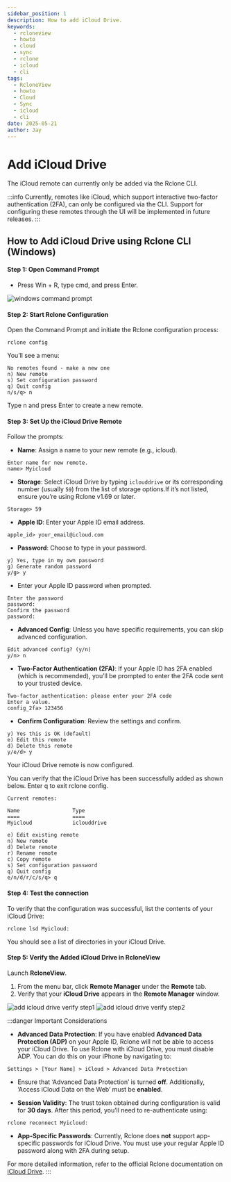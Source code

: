 ```yaml
---
sidebar_position: 1
description: How to add iCloud Drive.
keywords:
  - rcloneview
  - howto
  - cloud
  - sync
  - rclone
  - icloud
  - cli
tags:
  - RcloneView
  - howto
  - Cloud
  - Sync
  - icloud
  - cli
date: 2025-05-21
author: Jay
---
```

# Add iCloud Drive

The iCloud remote can currently only be added via the Rclone CLI.

:::info
Currently, remotes like iCloud, which support interactive two-factor authentication (2FA), can only be configured via the CLI. Support for configuring these remotes through the UI will be implemented in future releases.
:::

## How to Add iCloud Drive using Rclone CLI (Windows)

#### Step 1: Open Command Prompt

- Press Win + R, type cmd, and press Enter.

<img src="/support/images/en/howto/remote-storage-connection-settings/connect-using-cli/windows-command-prompt.png" alt="windows command prompt" class="img-medium img-left" />

#### Step 2: Start Rclone Configuration

Open the Command Prompt and initiate the Rclone configuration process:

```windows
rclone config
```

You’ll see a menu:

```
No remotes found - make a new one
n) New remote
s) Set configuration password
q) Quit config
n/s/q> n
```

Type n and press Enter to create a new remote.

#### Step 3: Set Up the iCloud Drive Remote

Follow the prompts:

- **Name**: Assign a name to your new remote (e.g., icloud).

```windows
Enter name for new remote.
name> Myicloud
```

- **Storage**: Select iCloud Drive by typing `iclouddrive` or its corresponding number (usually `59`) from the list of storage options.If it’s not listed, ensure you’re using Rclone v1.69 or later.

```
Storage> 59
```

- **Apple ID**: Enter your Apple ID email address.

```
apple_id> your_email@icloud.com
```

- **Password**: Choose to type in your password.

```
y) Yes, type in my own password
g) Generate random password
y/g> y
```

- Enter your Apple ID password when prompted.

```
Enter the password
password:
Confirm the password
password:
```

- **Advanced Config**: Unless you have specific requirements, you can skip advanced configuration.

```
Edit advanced config? (y/n)
y/n> n
```

- **Two-Factor Authentication (2FA)**: If your Apple ID has 2FA enabled (which is recommended), you’ll be prompted to enter the 2FA code sent to your trusted device.

```
Two-factor authentication: please enter your 2FA code
Enter a value.
config_2fa> 123456
```

- **Confirm Configuration**: Review the settings and confirm.

```
y) Yes this is OK (default)
e) Edit this remote
d) Delete this remote
y/e/d> y
```

Your iCloud Drive remote is now configured.

You can verify that the iCloud Drive has been successfully added as shown below. Enter q to exit rclone config.

```
Current remotes:

Name                 Type
====                 ====
Myicloud             iclouddrive

e) Edit existing remote
n) New remote
d) Delete remote
r) Rename remote
c) Copy remote
s) Set configuration password
q) Quit config
e/n/d/r/c/s/q> q
```
#### Step 4: Test the connection

To verify that the configuration was successful, list the contents of your iCloud Drive:

```
rclone lsd Myicloud:
```

You should see a list of directories in your iCloud Drive.

#### Step 5: Verify the Added iCloud Drive in RcloneView

Launch **RcloneView**.

1. From the menu bar, click **Remote Manager** under the **Remote** tab.
2. Verify that your **iCloud Drive** appears in the **Remote Manager** window.

<div class="img-grid-2">
<img src="/support/images/en/howto/Remote Storage Connection Settings/Connect using CLI/add-icloud-verify-step1.png" alt="add icloud drive verify step1" class="img-medium img-center" />
<img src="/support/images/en/howto/Remote Storage Connection Settings/Connect using CLI/add-icloud-verify-step2.png" alt="add icloud drive verify step2" class="img-medium img-center" />
</div>

:::danger Important Considerations
- **Advanced Data Protection**: If you have enabled **Advanced Data Protection (ADP)** on your Apple ID, Rclone will not be able to access your iCloud Drive. To use Rclone with iCloud Drive, you must disable ADP. You can do this on your iPhone by navigating to:

```
Settings > [Your Name] > iCloud > Advanced Data Protection
```

- Ensure that ‘Advanced Data Protection’ is turned **off**. Additionally, ‘Access iCloud Data on the Web’ must be **enabled**.

- **Session Validity**: The trust token obtained during configuration is valid for **30 days**. After this period, you’ll need to re-authenticate using:

```
rclone reconnect Myicloud:
```

- **App-Specific Passwords**: Currently, Rclone does **not** support app-specific passwords for iCloud Drive. You must use your regular Apple ID password along with 2FA during setup.

For more detailed information, refer to the official Rclone documentation on [iCloud Drive](https://rclone.org/iclouddrive/).
:::





